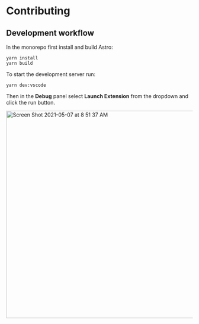# Contributing

## Development workflow

In the monorepo first install and build Astro:

```shell
yarn install
yarn build
```

To start the development server run:

```shell
yarn dev:vscode
```

Then in the __Debug__ panel select __Launch Extension__ from the dropdown and click the run button.

<img width="558" alt="Screen Shot 2021-05-07 at 8 51 37 AM" src="https://user-images.githubusercontent.com/361671/117452223-807e5580-af11-11eb-8404-dd615784408a.png">
